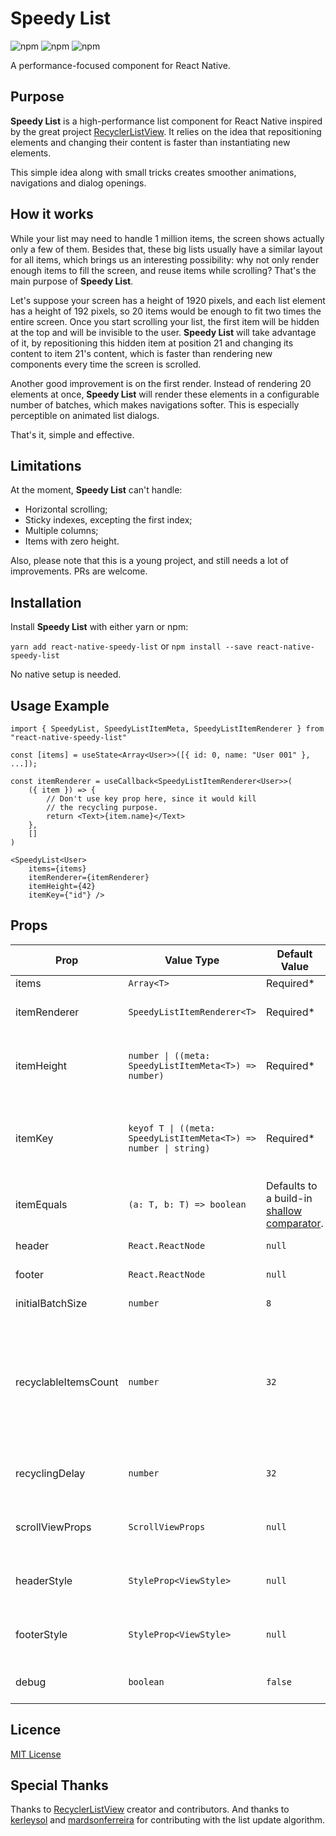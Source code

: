 
# Speedy List

![npm](https://img.shields.io/npm/v/react-native-speedy-list?style=flat-square)
![npm](https://img.shields.io/npm/l/react-native-speedy-list?style=flat-square)
![npm](https://img.shields.io/npm/dw/react-native-speedy-list?style=flat-square)

A performance-focused component for React Native.

## Purpose

**Speedy List** is a high-performance list component for React Native inspired by the great project [RecyclerListView](https://github.com/Flipkart/recyclerlistview). It relies on the idea that repositioning elements and changing their content is faster than instantiating new elements.

This simple idea along with small tricks creates smoother animations, navigations and dialog openings. 

## How it works

While your list may need to handle 1 million items, the screen shows actually only a few of them. Besides that, these big lists usually have a similar layout for all items, which brings us an interesting possibility: why not only render enough items to fill the screen, and reuse items while scrolling? That's the main purpose of **Speedy List**.

Let's suppose your screen has a height of 1920 pixels, and each list element has a height of 192 pixels, so 20 items would be enough to fit two times the entire screen. Once you start scrolling your list, the first item will be hidden at the top and will be invisible to the user. **Speedy List** will take advantage of it, by repositioning this hidden item at position 21 and changing its content to item 21's content, which is faster than rendering new components every time the screen is scrolled.

Another good improvement is on the first render. Instead of rendering 20 elements at once, **Speedy List** will render these elements in a configurable number of batches, which makes navigations softer. This is especially perceptible on animated list dialogs.

That's it, simple and effective.

## Limitations

At the moment, **Speedy List** can't handle:

* Horizontal scrolling;
* Sticky indexes, excepting the first index;
* Multiple columns;
* Items with zero height.

Also, please note that this is a young project, and still needs a lot of improvements. PRs are welcome.


## Installation

Install **Speedy List** with either yarn or npm:

```yarn add react-native-speedy-list``` or ```npm install --save react-native-speedy-list```

No native setup is needed.

## Usage Example

```TSX  
import { SpeedyList, SpeedyListItemMeta, SpeedyListItemRenderer } from "react-native-speedy-list"

const [items] = useState<Array<User>>([{ id: 0, name: "User 001" }, ...]);  
  
const itemRenderer = useCallback<SpeedyListItemRenderer<User>>(
    ({ item }) => { 
        // Don't use key prop here, since it would kill
        // the recycling purpose.
        return <Text>{item.name}</Text> 
    }, 
    []
)
  
<SpeedyList<User>
    items={items} 
    itemRenderer={itemRenderer} 
    itemHeight={42}
    itemKey={"id"} />  
```  

## Props

| Prop | Value Type | Default Value | Description |  
|------|------------|---------------|------------|  
| items | `Array<T>` | Required* | List entries. |  
| itemRenderer | `SpeedyListItemRenderer<T>` | Required* | Function to render a list entry. |  
| itemHeight | `number \| ((meta: SpeedyListItemMeta<T>) => number)` | Required* | Number or function to extract an entry height. |  
| itemKey | `keyof T \| ((meta: SpeedyListItemMeta<T>) => number \| string)` | Required* | Property name or function to extract an entry unique key.  |  
| itemEquals | `(a: T, b: T) => boolean` | Defaults to a build-in [shallow comparator](https://github.com/FSPinho/react-native-speedy-list/blob/master/src/util/ObjectUtil/index.ts). | Function to compare two entries. |
| header | `React.ReactNode` | `null` | List header component. |
| footer | `React.ReactNode` | `null` | List footer component. |
| initialBatchSize | `number` | `8` | First render batch size. |
| recyclableItemsCount | `number` | `32` | Amount of recyclable items to render. This should be enough to fill at least two times the screen height. |
| recyclingDelay | `number` | `32` | Interval in milliseconds between list updates. |
| scrollViewProps | `ScrollViewProps` | `null` | Applied to the internal ScrollView component. |
| headerStyle | `StyleProp<ViewStyle>` | `null` | Applied to the header wrapper component. |
| footerStyle | `StyleProp<ViewStyle>` | `null` | Applied to the footer wrapper component. |
| debug | `boolean` | `false` | Enables **Speedy List** debug logs |


## Licence

[MIT License](https://github.com/FSPinho/react-native-speedy-list/blob/master/LICENSE)

## Special Thanks

Thanks to [RecyclerListView](https://github.com/Flipkart/recyclerlistview) creator and contributors. And thanks to [kerleysol](https://github.com/kerleysol) and [mardsonferreira](https://github.com/mardsonferreira) for contributing with the list update algorithm.

